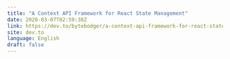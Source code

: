 ```yaml
---
title: "A Context API Framework for React State Management"
date: 2020-03-07T02:59:38Z
link: https://dev.to/bytebodger/a-context-api-framework-for-react-state-management-1m8a?utm_medium=RSS&utm_source=news.12bit.vn
site: dev.to
language: English
draft: false
---
```

